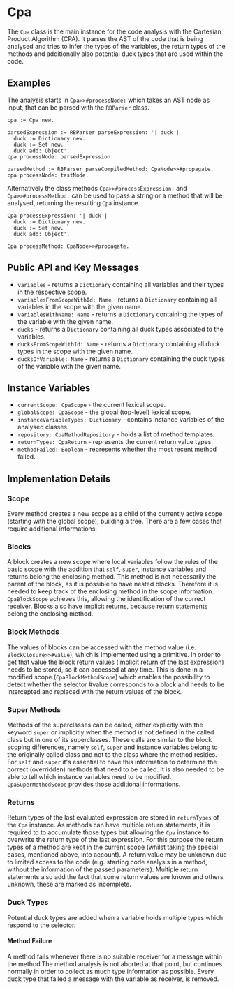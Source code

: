 # Cpa

The `Cpa` class is the main instance for the code analysis with the Cartesian
Product Algorithm (CPA). It parses the AST of the code that is being analysed
and tries to infer the types of the variables, the return types of the methods
and additionally also potential duck types that are used within the code.

## Examples

The analysis starts in `Cpa>>#processNode:` which takes an AST node as input,
that can be parsed with the `RBParser` class.

```smalltalk
cpa := Cpa new.

parsedExpression := RBParser parseExpression: '| duck |
  duck := Dictionary new.
  duck := Set new.
  duck add: Object'.
cpa processNode: parsedExpression.

parsedMethod := RBParser parseCompiledMethod: CpaNode>>#propagate.
cpa processNode: testNode.
```

Alternatively the class methods `Cpa>>#processExpression:` and
`Cpa>>#processMethod:` can be used to pass a string or a method that will be
analysed, returning the resulting `Cpa` instance.

```smalltalk
Cpa processExpression: '| duck |
  duck := Dictionary new.
  duck := Set new.
  duck add: Object'.

Cpa processMethod: CpaNode>>#propagate.
```

## Public API and Key Messages

- `variables` - returns a `Dictionary` containing all variables and their types
    in the respective scope.
- `variablesFromScopeWithId: Name` - returns a `Dictionary` containing all
    variables in the scope with the given name.
- `variablesWithName: Name` - returns a `Dictionary` containing the types of the
    variable with the given name.
- `ducks` - returns a `Dictionary` containing all duck types associated to the
    variables.
- `ducksFromScopeWithId: Name` - returns a `Dictionary` containing all duck
    types in the scope with the given name.
- `ducksOfVariable: Name` - returns a `Dictionary` containing the duck types of
    the variable with the given name.

## Instance Variables

- `currentScope: CpaScope` - the current lexical scope.
- `globalScope: CpaScope` - the global (top-level) lexical scope.
- `instanceVariableTypes: Dictionary` - contains instance variables of the
    analysed classes.
- `repository: CpaMethodRepository` - holds a list of method templates.
- `returnTypes: CpaReturn` - represents the current return value types.
- `methodFailed: Boolean` - represents whether the most recent method failed.


## Implementation Details

### Scope

Every method creates a new scope as a child of the currently active scope
(starting with the global scope), building a tree. There are a few cases that
require additional informations:

### Blocks

A block creates a new scope where local variables follow the rules of the basic
scope with the addition that `self`, `super`, instance variables and returns
belong the enclosing method. This method is not necessarily the parent of the
block, as it is possible to have nested blocks. Therefore it is needed to keep
track of the enclosing method in the scope information. `CpaBlockScope` achieves
this, allowing the identification of the correct receiver.  Blocks also have
implicit returns, because return statements belong the enclosing method.

### Block Methods

The values of blocks can be accessed with the method value (i.e.
`BlockClosure>>#value`), which is implemented using a primitive.  In order to
get that value the block return values (implicit return of the last expression)
needs to be stored, so it can accessed at any time.  This is done in a modified
scope (`CpaBlockMethodScope`) which enables the possibility to detect whether
the selector #value corresponds to a block and needs to be intercepted and
replaced with the return values of the block.

### Super Methods

Methods of the superclasses can be called, either explicitly with the keyword
`super` or implicitly when the method is not defined in the called class but in
one of its superclasses. These calls are similar to the block scoping
differences, namely `self`, `super` and instance variables belong to the
originally called class and not to the class where the method resides. For
`self` and `super` it's essential to have this information to determine the
correct (overridden) methods that need to be called. It is also needed to be
able to tell which instance variables need to be modified. `CpaSuperMethodScope`
provides those additional informations.

### Returns

Return types of the last evaluated expression are stored in `returnTypes` of the
`Cpa` instance. As methods can have multiple return statements, it is required
to to accumulate those types but allowing the `Cpa` instance to overwrite the
return type of the last expression. For this purpose the return types of
a method are kept in the current scope (whilst taking the special cases,
mentioned above, into account).
A return value may be unknown due to limited access to the code
(e.g. starting code analysis in a method, without the information of the
passed parameters). Multiple return statements also add the fact that some
return values are known and others unknown, these are marked as incomplete.

### Duck Types

Potential duck types are added when a variable holds multiple types which
respond to the selector.

#### Method Failure

A method fails whenever there is no suitable receiver for a message within the
method.The method analysis is not aborted at that point, but continues normally
in order to collect as much type information as possible. Every duck type that
failed a message with the variable as receiver, is removed.

